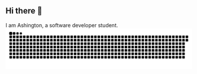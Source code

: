 ## Hi there 👋

I am Ashington, a software developer student.
![Snake animation](https://github.com/Lucbm99/Lucbm99/blob/output/github-contribution-grid-snake.svg)

